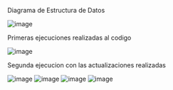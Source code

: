 Diagrama de Estructura de Datos

![image](https://github.com/DannielS110/New-Data-Structure/assets/166523536/5073ab4d-bb24-4821-b7ee-a63c6e8ccbe3)

Primeras ejecuciones realizadas al codigo 

![image](https://github.com/DannielS110/New-Data-Structure/assets/166523536/d173fcff-54eb-4a9c-8a39-6b011f0f3451)

Segunda ejecucion con las actualizaciones realizadas

![image](https://github.com/DannielS110/New-Data-Structure/assets/166523536/ae04dec7-7235-45c3-b53a-5de33bda93d6)
![image](https://github.com/DannielS110/New-Data-Structure/assets/166523536/46f55a04-4c5c-46db-bbff-64dc06a23b41)
![image](https://github.com/DannielS110/New-Data-Structure/assets/166523536/34feeedb-af48-470c-b5b2-8fe558e92733)
![image](https://github.com/DannielS110/New-Data-Structure/assets/166523536/7b356114-f5c3-49a4-b246-a85e0150e5be)
